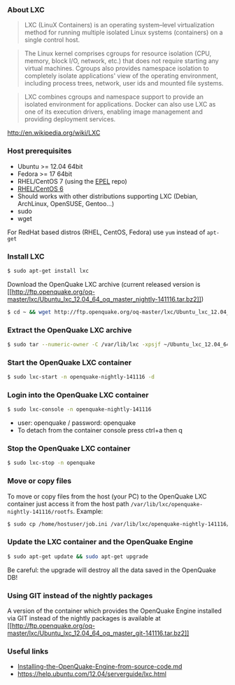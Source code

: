 ### About LXC
>LXC (LinuX Containers) is an operating system–level virtualization method for running multiple isolated Linux systems (containers) on a single control host.

>The Linux kernel comprises cgroups for resource isolation (CPU, memory, block I/O, network, etc.) that does not require starting any virtual machines. Cgroups also provides namespace isolation to completely isolate applications' view of the operating environment, including process trees, network, user ids and mounted file systems.

>LXC combines cgroups and namespace support to provide an isolated environment for applications. Docker can also use LXC as one of its execution drivers, enabling image management and providing deployment services.

http://en.wikipedia.org/wiki/LXC

### Host prerequisites
* Ubuntu >= 12.04 64bit
* Fedora >= 17 64bit
* RHEL/CentOS 7 (using the [EPEL](http://mirror.switch.ch/ftp/mirror/epel/7/x86_64/repoview/epel-release.html) repo)
* [RHEL/CentOS 6](Installing-LXC-on-CentOS.md)
* Should works with other distributions supporting LXC (Debian, ArchLinux, OpenSUSE, Gentoo...)
* sudo
* wget

For RedHat based distros (RHEL, CentOS, Fedora) use ```yum``` instead of ```apt-get```

### Install LXC
```bash
$ sudo apt-get install lxc
```
Download the OpenQuake LXC archive (current released version is [[http://ftp.openquake.org/oq-master/lxc/Ubuntu_lxc_12.04_64_oq_master_nightly-141116.tar.bz2]])
```bash
$ cd ~ && wget http://ftp.openquake.org/oq-master/lxc/Ubuntu_lxc_12.04_64_oq_master_nightly-141116.tar.bz2
```
### Extract the OpenQuake LXC archive
```bash
$ sudo tar --numeric-owner -C /var/lib/lxc -xpsjf ~/Ubuntu_lxc_12.04_64_oq_master_nightly-141116.tar.bz2
```

### Start the OpenQuake LXC container
```bash
$ sudo lxc-start -n openquake-nightly-141116 -d
```

### Login into the OpenQuake LXC container
```bash
$ sudo lxc-console -n openquake-nightly-141116
```
* user: openquake / password: openquake
* To detach from the container console press ctrl+a then q

### Stop the OpenQuake LXC container
```bash
$ sudo lxc-stop -n openquake
```

### Move or copy files
To move or copy files from the host (your PC) to the OpenQuake LXC container just access it from the host path ```/var/lib/lxc/openquake-nightly-141116/rootfs```.
Example:
```bash
$ sudo cp /home/hostuser/job.ini /var/lib/lxc/openquake-nightly-141116/rootfs/home/openquake
```

### Update the LXC container and the OpenQuake Engine
```bash
$ sudo apt-get update && sudo apt-get upgrade
```
Be careful: the upgrade will destroy all the data saved in the OpenQuake DB!

### Using GIT instead of the nightly packages
A version of the container which provides the OpenQuake Engine installed via GIT instead of the nightly packages is available at [[http://ftp.openquake.org/oq-master/lxc/Ubuntu_lxc_12.04_64_oq_master_git-141116.tar.bz2]]

### Useful links
* [Installing-the-OpenQuake-Engine-from-source-code.md](Installing-the-OpenQuake-Engine-from-source-code.md)
* https://help.ubuntu.com/12.04/serverguide/lxc.html
